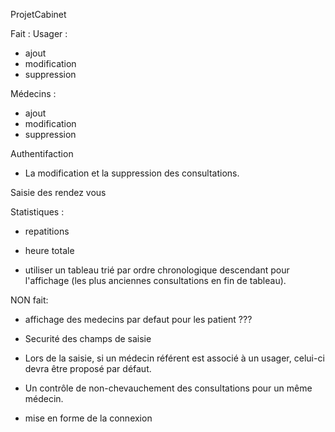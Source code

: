 ProjetCabinet

Fait :
Usager :
- ajout
- modification
- suppression

Médecins :
- ajout
- modification
- suppression

Authentifaction
- La modification et la suppression des consultations.


Saisie des rendez vous


Statistiques :
- repatitions
- heure totale

- utiliser un tableau trié par ordre chronologique descendant pour l'affichage (les plus anciennes consultations en fin de tableau).



NON fait:
 - affichage des medecins par defaut pour les patient ???

 - Securité des champs de saisie

 - Lors de la saisie, si un médecin référent est associé à un usager, celui-ci devra être proposé par défaut.
 - Un contrôle de non-chevauchement des consultations pour un même médecin.
 - mise en forme de la connexion
